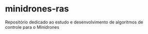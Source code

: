 # minidrones-ras
Repositório dedicado ao estudo e desenvolvimento de algoritmos de controle para o Minidrones
